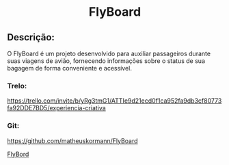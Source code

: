 <h1 align="center">FlyBoard</h1>

## Descrição:
O FlyBoard é um projeto desenvolvido para auxiliar passageiros durante suas viagens de avião, fornecendo informações sobre o status de sua bagagem de forma conveniente e acessível.

### Trelo:
https://trello.com/invite/b/yRg3tmG1/ATTIe9d21ecd0f1ca952fa9db3cf80773fa92DDE7BD5/experiencia-criativa
### Git:
https://github.com/matheuskormann/FlyBoard

<a class="navbar-brand" href="./index/index.php">FlyBord</a>
